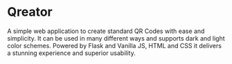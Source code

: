 # Qreator

A simple web application to create standard QR Codes with ease and simplicity.
It can be used in many different ways and supports dark and light color schemes.
Powered by Flask and Vanilla JS, HTML and CSS it delivers a stunning experience
and superior usability.